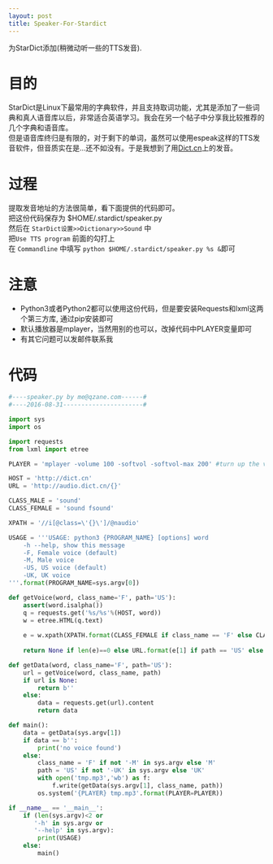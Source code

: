 ```yaml
---
layout: post
title: Speaker-For-Stardict
---
```

为StarDict添加(稍微动听一些的TTS发音).

# 目的
StarDict是Linux下最常用的字典软件，并且支持取词功能，尤其是添加了一些词典和真人语音库以后，非常适合英语学习。我会在另一个帖子中分享我比较推荐的几个字典和语音库。<br/>
但是语音库终归是有限的，对于剩下的单词，虽然可以使用espeak这样的TTS发音软件，但音质实在是...还不如没有。于是我想到了用[Dict.cn](http://dict.cn)上的发音。

# 过程
提取发音地址的方法很简单，看下面提供的代码即可。  <br/>
把这份代码保存为 $HOME/.stardict/speaker.py   <br/>
然后在 `StarDict设置>>Dictionary>>Sound` 中   <br/>
把`Use TTS program` 前面的勾打上  <br/>
在 `Commandline` 中填写 `python $HOME/.stardict/speaker.py %s &`即可

# 注意
* Python3或者Python2都可以使用这份代码，但是要安装Requests和lxml这两个第三方库, 通过pip安装即可
* 默认播放器是mplayer，当然用别的也可以，改掉代码中PLAYER变量即可
* 有其它问题可以发邮件联系我

# 代码
``` python
#----speaker.py by me@qzane.com------#
#----2016-08-31----------------------#

import sys
import os

import requests
from lxml import etree

PLAYER = 'mplayer -volume 100 -softvol -softvol-max 200' #turn up the voice

HOST = 'http://dict.cn'
URL = 'http://audio.dict.cn/{}'

CLASS_MALE = 'sound'
CLASS_FEMALE = 'sound fsound'

XPATH = '//i[@class=\'{}\']/@naudio'

USAGE = '''USAGE: python3 {PROGRAM_NAME} [options] word
    -h --help, show this message
    -F, Female voice (default)
    -M, Male voice
    -US, US voice (default)
    -UK, UK voice
'''.format(PROGRAM_NAME=sys.argv[0])

def getVoice(word, class_name='F', path='US'):
    assert(word.isalpha())
    q = requests.get('%s/%s'%(HOST, word))
    w = etree.HTML(q.text)
    
    e = w.xpath(XPATH.format(CLASS_FEMALE if class_name == 'F' else CLASS_MALE))
    
    return None if len(e)==0 else URL.format(e[1] if path == 'US' else e[0])

def getData(word, class_name='F', path='US'):
    url = getVoice(word, class_name, path)
    if url is None:
        return b''
    else:
        data = requests.get(url).content
        return data

def main():
    data = getData(sys.argv[1])
    if data == b'':
        print('no voice found')
    else:
        class_name = 'F' if not '-M' in sys.argv else 'M'
        path = 'US' if not '-UK' in sys.argv else 'UK'
        with open('tmp.mp3','wb') as f:    
            f.write(getData(sys.argv[1], class_name, path))
        os.system('{PLAYER} tmp.mp3'.format(PLAYER=PLAYER))

if __name__ == '__main__':
    if (len(sys.argv)<2 or
       '-h' in sys.argv or
       '--help' in sys.argv):
        print(USAGE)
    else:
        main()
```
